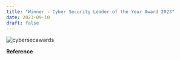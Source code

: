 ```yaml
---
title: "Winner - Cyber Security Leader of the Year Award 2023"
date: 2023-09-10
draft: false
---
```


![cybersecawards](/images/cybersecurityleaderofheyear2023.png)

**Reference**






